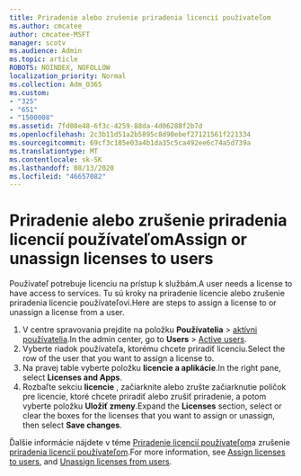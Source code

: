 ```yaml
---
title: Priradenie alebo zrušenie priradenia licencií používateľom
ms.author: cmcatee
author: cmcatee-MSFT
manager: scotv
ms.audience: Admin
ms.topic: article
ROBOTS: NOINDEX, NOFOLLOW
localization_priority: Normal
ms.collection: Adm_O365
ms.custom:
- "325"
- "651"
- "1500008"
ms.assetid: 7fd08e48-6f3c-4259-88da-4d06288f2b7d
ms.openlocfilehash: 2c3b11d51a2b5895c8d90ebef27121561f221334
ms.sourcegitcommit: 69cf3c185e03a4b1da35c5ca492ee6c74a5d739a
ms.translationtype: MT
ms.contentlocale: sk-SK
ms.lasthandoff: 08/13/2020
ms.locfileid: "46657082"
---
```

# <a name="assign-or-unassign-licenses-to-users"></a><span data-ttu-id="707c9-102">Priradenie alebo zrušenie priradenia licencií používateľom</span><span class="sxs-lookup"><span data-stu-id="707c9-102">Assign or unassign licenses to users</span></span>

<span data-ttu-id="707c9-103">Používateľ potrebuje licenciu na prístup k službám.</span><span class="sxs-lookup"><span data-stu-id="707c9-103">A user needs a license to have access to services.</span></span> <span data-ttu-id="707c9-104">Tu sú kroky na priradenie licencie alebo zrušenie priradenia licencie používateľovi.</span><span class="sxs-lookup"><span data-stu-id="707c9-104">Here are steps to assign a license to or unassign a license from a user.</span></span>
  
1. <span data-ttu-id="707c9-105">V centre spravovania prejdite na položku **Používatelia** \> [aktívni používatelia](https://go.microsoft.com/fwlink/p/?linkid=834822).</span><span class="sxs-lookup"><span data-stu-id="707c9-105">In the admin center, go to **Users** \> [Active users](https://go.microsoft.com/fwlink/p/?linkid=834822).</span></span>
2. <span data-ttu-id="707c9-106">Vyberte riadok používateľa, ktorému chcete priradiť licenciu.</span><span class="sxs-lookup"><span data-stu-id="707c9-106">Select the row of the user that you want to assign a license to.</span></span>
3. <span data-ttu-id="707c9-107">Na pravej table vyberte položku **licencie a aplikácie**.</span><span class="sxs-lookup"><span data-stu-id="707c9-107">In the right pane, select **Licenses and Apps**.</span></span>
4. <span data-ttu-id="707c9-108">Rozbaľte sekciu **licencie** , začiarknite alebo zrušte začiarknutie políčok pre licencie, ktoré chcete priradiť alebo zrušiť priradenie, a potom vyberte položku **Uložiť zmeny**.</span><span class="sxs-lookup"><span data-stu-id="707c9-108">Expand the **Licenses** section, select or clear the boxes for the licenses that you want to assign or unassign, then select **Save changes**.</span></span>

<span data-ttu-id="707c9-109">Ďalšie informácie nájdete v téme [Priradenie licencií používateľom](https://docs.microsoft.com/microsoft-365/admin/manage/assign-licenses-to-users)a zrušenie [priradenia licencií používateľom](https://docs.microsoft.com/microsoft-365/admin/manage/remove-licenses-from-users).</span><span class="sxs-lookup"><span data-stu-id="707c9-109">For more information, see [Assign licenses to users](https://docs.microsoft.com/microsoft-365/admin/manage/assign-licenses-to-users), and [Unassign licenses from users](https://docs.microsoft.com/microsoft-365/admin/manage/remove-licenses-from-users).</span></span>